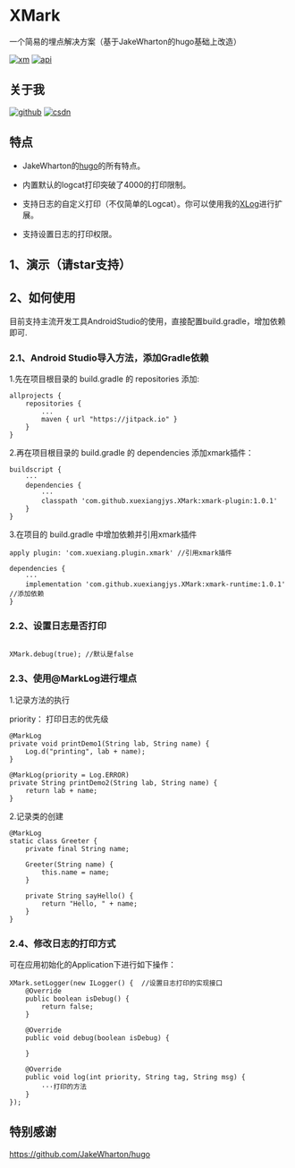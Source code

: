 # XMark

一个简易的埋点解决方案（基于JakeWharton的hugo基础上改造）

[![xm][xmsvg]][xm]  [![api][apisvg]][api]

## 关于我
[![github](https://img.shields.io/badge/GitHub-xuexiangjys-blue.svg)](https://github.com/xuexiangjys)   [![csdn](https://img.shields.io/badge/CSDN-xuexiangjys-green.svg)](http://blog.csdn.net/xuexiangjys)


## 特点

- JakeWharton的[hugo](https://github.com/JakeWharton/hugo)的所有特点。

- 内置默认的logcat打印突破了4000的打印限制。

- 支持日志的自定义打印（不仅简单的Logcat）。你可以使用我的[XLog](https://github.com/xuexiangjys/XLog)进行扩展。

- 支持设置日志的打印权限。

## 1、演示（请star支持）


## 2、如何使用
目前支持主流开发工具AndroidStudio的使用，直接配置build.gradle，增加依赖即可.

### 2.1、Android Studio导入方法，添加Gradle依赖

1.先在项目根目录的 build.gradle 的 repositories 添加:
```
allprojects {
    repositories {
        ...
        maven { url "https://jitpack.io" }
    }
}
```

2.再在项目根目录的 build.gradle 的 dependencies 添加xmark插件：

```
buildscript {
    ···
    dependencies {
        ···
        classpath 'com.github.xuexiangjys.XMark:xmark-plugin:1.0.1'
    }
}
```

3.在项目的 build.gradle 中增加依赖并引用xmark插件

```
apply plugin: 'com.xuexiang.plugin.xmark' //引用xmark插件

dependencies {
    ···
    implementation 'com.github.xuexiangjys.XMark:xmark-runtime:1.0.1'  //添加依赖
}

```

### 2.2、设置日志是否打印

```

XMark.debug(true); //默认是false

```

### 2.3、使用@MarkLog进行埋点

1.记录方法的执行

priority： 打印日志的优先级
```
@MarkLog
private void printDemo1(String lab, String name) {
    Log.d("printing", lab + name);
}

@MarkLog(priority = Log.ERROR)
private String printDemo2(String lab, String name) {
    return lab + name;
}
```

2.记录类的创建

```
@MarkLog
static class Greeter {
    private final String name;

    Greeter(String name) {
        this.name = name;
    }

    private String sayHello() {
        return "Hello, " + name;
    }
}
```

### 2.4、修改日志的打印方式

可在应用初始化的Application下进行如下操作：

```
XMark.setLogger(new ILogger() {  //设置日志打印的实现接口
    @Override
    public boolean isDebug() {
        return false;
    }

    @Override
    public void debug(boolean isDebug) {

    }

    @Override
    public void log(int priority, String tag, String msg) {
        ···打印的方法
    }
});

```


## 特别感谢
https://github.com/JakeWharton/hugo

[xmsvg]: https://img.shields.io/badge/XMark-v1.0.1-brightgreen.svg
[xm]: https://github.com/xuexiangjys/XMark
[apisvg]: https://img.shields.io/badge/API-14+-brightgreen.svg
[api]: https://android-arsenal.com/api?level=19